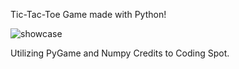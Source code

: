 Tic-Tac-Toe Game made with Python!


![showcase](https://github.com/Saksham-3/TicTacToe/assets/149017293/c16391cd-2f46-4872-83fd-c923d52018ba)

Utilizing PyGame and Numpy
Credits to Coding Spot.
